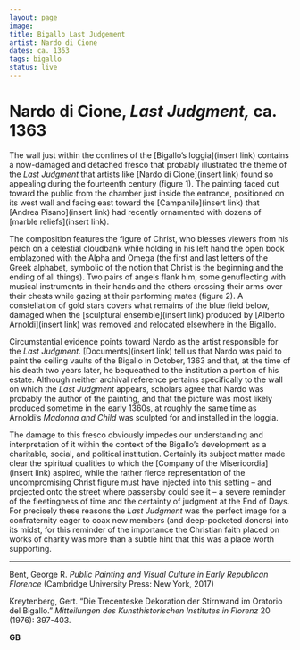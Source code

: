```yaml
---
layout: page
image:
title: Bigallo Last Judgement
artist: Nardo di Cione
dates: ca. 1363
tags: bigallo
status: live
---
```


# Nardo di Cione, *Last Judgment,* ca. 1363

The wall just within the confines of the [Bigallo’s loggia](insert link) contains a now-damaged and detached fresco that probably illustrated the theme of the *Last Judgment* that artists like [Nardo di Cione](insert link) found so appealing during the fourteenth century (figure 1). The painting faced out toward the public from the chamber just inside the entrance, positioned on its west wall and facing east toward the [Campanile](insert link) that [Andrea Pisano](insert link) had recently ornamented with dozens of [marble reliefs](insert link).

<!-- more -->

The composition features the figure of Christ, who blesses viewers from his perch on a celestial cloudbank while holding in his left hand the open book emblazoned with the Alpha and Omega (the first and last letters of the Greek alphabet, symbolic of the notion that Christ is the beginning and the ending of all things). Two pairs of angels flank him, some genuflecting with musical instruments in their hands and the others crossing their arms over their chests while gazing at their performing mates (figure 2). A constellation of gold stars covers what remains of the blue field below, damaged when the [sculptural ensemble](insert link) produced by [Alberto Arnoldi](insert link) was removed and relocated elsewhere in the Bigallo.

Circumstantial evidence points toward Nardo as the artist responsible for the *Last Judgment*. [Documents](insert link) tell us that Nardo was paid to paint the ceiling vaults of the Bigallo in October, 1363 and that, at the time of his death two years later, he bequeathed to the institution a portion of his estate. Although neither archival reference pertains specifically to the wall on which the *Last Judgment* appears, scholars agree that Nardo was probably the author of the painting, and that the picture was most likely produced sometime in the early 1360s, at roughly the same time as Arnoldi’s *Madonna and Child* was sculpted for and installed in the loggia.

The damage to this fresco obviously impedes our understanding and interpretation of it within the context of the Bigallo’s development as a charitable, social, and political institution. Certainly its subject matter made clear the spiritual qualities to which the [Company of the Misericordia](insert link) aspired, while the rather fierce representation of the uncompromising Christ figure must have injected into this setting – and projected onto the street where passersby could see it – a severe reminder of the fleetingness of time and the certainty of judgment at the End of Days. For precisely these reasons the *Last Judgment* was the perfect image for a confraternity eager to coax new members (and deep-pocketed donors) into its midst, for this reminder of the importance the Christian faith placed on works of charity was more than a subtle hint that this was a place worth supporting.

---

Bent, George R. *Public Painting and Visual Culture in Early Republican Florence* (Cambridge University Press: New York, 2017)

Kreytenberg, Gert. “Die Trecenteske Dekoration der Stirnwand im Oratorio del Bigallo.” *Mitteilungen des Kunsthistorischen Institutes in Florenz* 20 (1976): 397-403.

**GB**
